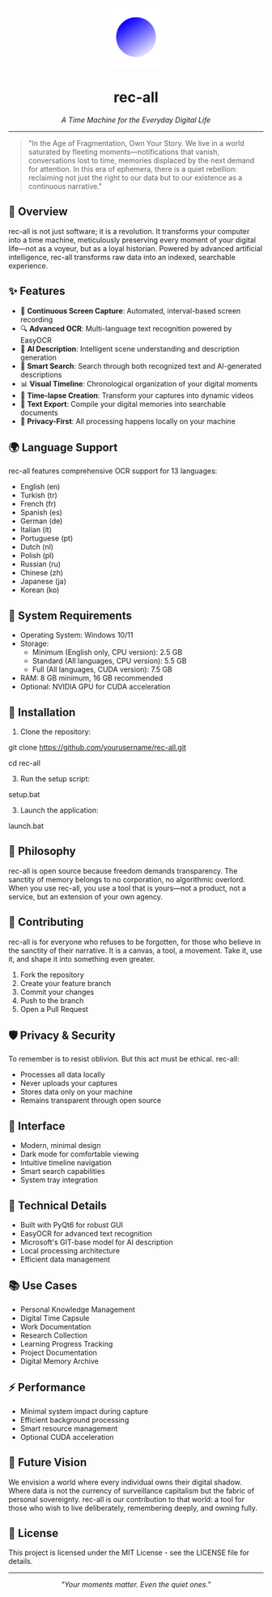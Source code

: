 <div align="center">
  <img src="icon.svg" alt="rec-all Logo" width="120"/>
  <h1>rec-all</h1>
  <p><em>A Time Machine for the Everyday Digital Life</em></p>
</div>

---

> "In the Age of Fragmentation, Own Your Story. We live in a world saturated by fleeting moments—notifications that vanish, conversations lost to time, memories displaced by the next demand for attention. In this era of ephemera, there is a quiet rebellion: reclaiming not just the right to our data but to our existence as a continuous narrative."

## 🌟 Overview

rec-all is not just software; it is a revolution. It transforms your computer into a time machine, meticulously preserving every moment of your digital life—not as a voyeur, but as a loyal historian. Powered by advanced artificial intelligence, rec-all transforms raw data into an indexed, searchable experience.

## ✨ Features

- 🔄 **Continuous Screen Capture**: Automated, interval-based screen recording
- 🔍 **Advanced OCR**: Multi-language text recognition powered by EasyOCR
- 🤖 **AI Description**: Intelligent scene understanding and description generation
- 🔎 **Smart Search**: Search through both recognized text and AI-generated descriptions
- 📊 **Visual Timeline**: Chronological organization of your digital moments
- 🎥 **Time-lapse Creation**: Transform your captures into dynamic videos
- 📝 **Text Export**: Compile your digital memories into searchable documents
- 🔐 **Privacy-First**: All processing happens locally on your machine

## 🌍 Language Support

rec-all features comprehensive OCR support for 13 languages:
- English (en)
- Turkish (tr)
- French (fr)
- Spanish (es)
- German (de)
- Italian (it)
- Portuguese (pt)
- Dutch (nl)
- Polish (pl)
- Russian (ru)
- Chinese (zh)
- Japanese (ja)
- Korean (ko)

## 💾 System Requirements

- Operating System: Windows 10/11
- Storage:
  - Minimum (English only, CPU version): 2.5 GB
  - Standard (All languages, CPU version): 5.5 GB
  - Full (All languages, CUDA version): 7.5 GB
- RAM: 8 GB minimum, 16 GB recommended
- Optional: NVIDIA GPU for CUDA acceleration

## 🚀 Installation

1. Clone the repository:

  git clone https://github.com/yourusername/rec-all.git

  cd rec-all

3. Run the setup script:
   
  setup.bat

3. Launch the application:
   
  launch.bat


## 🎯 Philosophy

rec-all is open source because freedom demands transparency. The sanctity of memory belongs to no corporation, no algorithmic overlord. When you use rec-all, you use a tool that is yours—not a product, not a service, but an extension of your own agency.

## 🤝 Contributing

rec-all is for everyone who refuses to be forgotten, for those who believe in the sanctity of their narrative. It is a canvas, a tool, a movement. Take it, use it, and shape it into something even greater.

1. Fork the repository
2. Create your feature branch
3. Commit your changes
4. Push to the branch
5. Open a Pull Request

## 🛡️ Privacy & Security

To remember is to resist oblivion. But this act must be ethical. rec-all:
- Processes all data locally
- Never uploads your captures
- Stores data only on your machine
- Remains transparent through open source

## 🎨 Interface

- Modern, minimal design
- Dark mode for comfortable viewing
- Intuitive timeline navigation
- Smart search capabilities
- System tray integration

## 🔧 Technical Details

- Built with PyQt6 for robust GUI
- EasyOCR for advanced text recognition
- Microsoft's GIT-base model for AI description
- Local processing architecture
- Efficient data management

## 📚 Use Cases

- Personal Knowledge Management
- Digital Time Capsule
- Work Documentation
- Research Collection
- Learning Progress Tracking
- Project Documentation
- Digital Memory Archive

## ⚡ Performance

- Minimal system impact during capture
- Efficient background processing
- Smart resource management
- Optional CUDA acceleration

## 🎁 Future Vision

We envision a world where every individual owns their digital shadow. Where data is not the currency of surveillance capitalism but the fabric of personal sovereignty. rec-all is our contribution to that world: a tool for those who wish to live deliberately, remembering deeply, and owning fully.

## 📄 License

This project is licensed under the MIT License - see the LICENSE file for details.

---

<div align="center">
  <p><em>"Your moments matter. Even the quiet ones."</em></p>
</div>
